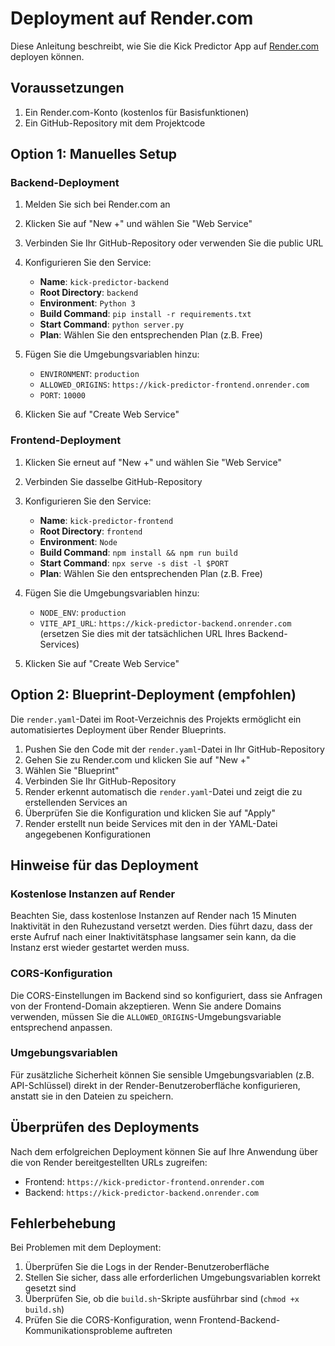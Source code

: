 # Deployment auf Render.com

Diese Anleitung beschreibt, wie Sie die Kick Predictor App auf [Render.com](https://render.com) deployen können.

## Voraussetzungen

1. Ein Render.com-Konto (kostenlos für Basisfunktionen)
2. Ein GitHub-Repository mit dem Projektcode

## Option 1: Manuelles Setup

### Backend-Deployment

1. Melden Sie sich bei Render.com an
2. Klicken Sie auf "New +" und wählen Sie "Web Service"
3. Verbinden Sie Ihr GitHub-Repository oder verwenden Sie die public URL
4. Konfigurieren Sie den Service:
   - **Name**: `kick-predictor-backend`
   - **Root Directory**: `backend`
   - **Environment**: `Python 3`
   - **Build Command**: `pip install -r requirements.txt`
   - **Start Command**: `python server.py`
   - **Plan**: Wählen Sie den entsprechenden Plan (z.B. Free)

5. Fügen Sie die Umgebungsvariablen hinzu:
   - `ENVIRONMENT`: `production`
   - `ALLOWED_ORIGINS`: `https://kick-predictor-frontend.onrender.com`
   - `PORT`: `10000`

6. Klicken Sie auf "Create Web Service"

### Frontend-Deployment

1. Klicken Sie erneut auf "New +" und wählen Sie "Web Service"
2. Verbinden Sie dasselbe GitHub-Repository
3. Konfigurieren Sie den Service:
   - **Name**: `kick-predictor-frontend`
   - **Root Directory**: `frontend`
   - **Environment**: `Node`
   - **Build Command**: `npm install && npm run build`
   - **Start Command**: `npx serve -s dist -l $PORT`
   - **Plan**: Wählen Sie den entsprechenden Plan (z.B. Free)

4. Fügen Sie die Umgebungsvariablen hinzu:
   - `NODE_ENV`: `production`
   - `VITE_API_URL`: `https://kick-predictor-backend.onrender.com` (ersetzen Sie dies mit der tatsächlichen URL Ihres Backend-Services)

5. Klicken Sie auf "Create Web Service"

## Option 2: Blueprint-Deployment (empfohlen)

Die `render.yaml`-Datei im Root-Verzeichnis des Projekts ermöglicht ein automatisiertes Deployment über Render Blueprints.

1. Pushen Sie den Code mit der `render.yaml`-Datei in Ihr GitHub-Repository
2. Gehen Sie zu Render.com und klicken Sie auf "New +"
3. Wählen Sie "Blueprint"
4. Verbinden Sie Ihr GitHub-Repository
5. Render erkennt automatisch die `render.yaml`-Datei und zeigt die zu erstellenden Services an
6. Überprüfen Sie die Konfiguration und klicken Sie auf "Apply"
7. Render erstellt nun beide Services mit den in der YAML-Datei angegebenen Konfigurationen

## Hinweise für das Deployment

### Kostenlose Instanzen auf Render

Beachten Sie, dass kostenlose Instanzen auf Render nach 15 Minuten Inaktivität in den Ruhezustand versetzt werden. Dies führt dazu, dass der erste Aufruf nach einer Inaktivitätsphase langsamer sein kann, da die Instanz erst wieder gestartet werden muss.

### CORS-Konfiguration

Die CORS-Einstellungen im Backend sind so konfiguriert, dass sie Anfragen von der Frontend-Domain akzeptieren. Wenn Sie andere Domains verwenden, müssen Sie die `ALLOWED_ORIGINS`-Umgebungsvariable entsprechend anpassen.

### Umgebungsvariablen

Für zusätzliche Sicherheit können Sie sensible Umgebungsvariablen (z.B. API-Schlüssel) direkt in der Render-Benutzeroberfläche konfigurieren, anstatt sie in den Dateien zu speichern.

## Überprüfen des Deployments

Nach dem erfolgreichen Deployment können Sie auf Ihre Anwendung über die von Render bereitgestellten URLs zugreifen:

- Frontend: `https://kick-predictor-frontend.onrender.com`
- Backend: `https://kick-predictor-backend.onrender.com`

## Fehlerbehebung

Bei Problemen mit dem Deployment:

1. Überprüfen Sie die Logs in der Render-Benutzeroberfläche
2. Stellen Sie sicher, dass alle erforderlichen Umgebungsvariablen korrekt gesetzt sind
3. Überprüfen Sie, ob die `build.sh`-Skripte ausführbar sind (`chmod +x build.sh`)
4. Prüfen Sie die CORS-Konfiguration, wenn Frontend-Backend-Kommunikationsprobleme auftreten